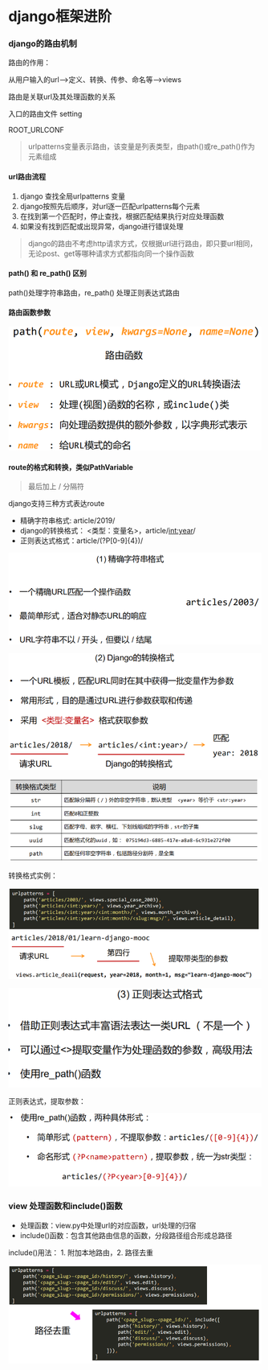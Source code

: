 # django框架进阶

### django的路由机制

路由的作用：

从用户输入的url-->定义、转换、传参、命名等-->views

路由是关联url及其处理函数的关系

入口的路由文件  setting

ROOT_URLCONF  

> urlpatterns变量表示路由，该变量是列表类型，由path()或re_path()作为元素组成

#### url路由流程

1. django 查找全局urlpatterns 变量
2. django按照先后顺序，对url逐一匹配urlpatterns每个元素
3. 在找到第一个匹配时，停止查找，根据匹配结果执行对应处理函数
4. 如果没有找到匹配或出现异常，django进行错误处理

> django的路由不考虑http请求方式，仅根据url进行路由，即只要url相同，无论post、get等哪种请求方式都指向同一个操作函数

#### path() 和 re_path() 区别

path()处理字符串路由，re_path() 处理正则表达式路由

#### 路由函数参数

![sp190618_091408](./images/sp190618_091408.png)

#### route的格式和转换，类似PathVariable

> 最后加上 / 分隔符

django支持三种方式表达route

- 精确字符串格式: article/2019/
- django的转换格式： <类型：变量名>，article/<int:year>/
- 正则表达式格式：article/(?P<year>[0-9]{4})/

![sp190618_092137](./images/sp190618_092137.png)

![sp190618_092209](./images/sp190618_092209.png)

![sp190618_092226](./images/sp190618_092226.png)

转换格式实例：

![sp190618_092433](./images/sp190618_092433.png)

![sp190618_092757](./images/sp190618_092757.png)

正则表达式，提取参数：

![sp190618_092841](./images/sp190618_092841.png)



### view 处理函数和include()函数

- 处理函数：view.py中处理url的对应函数，url处理的归宿
- include()函数：包含其他路由信息的函数，分段路径组合形成总路径

include()用法： 1. 附加本地路由，2. 路径去重

![sp190618_093954](./images/sp190618_093954.png)